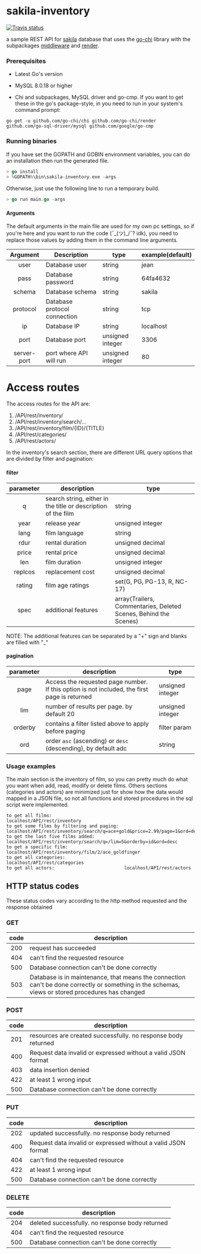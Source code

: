 # sakila-inventory

[![Travis status]][Travis]

a sample REST API for [sakila](https://dev.mysql.com/doc/sakila/en/ "main page") database that uses the [go-chi](https://github.com/go-chi/chi "chi") library with the subpackages [middleware](https://github.com/go-chi/chi/blob/master/middleware "middleware") and [render](https://github.com/go-chi/render "render").

### Prerequisites

* Latest Go's version

* MySQL 8.0.18 or higher

* Chi and subpackages, MySQL driver and go-cmp. If you want to get these in the go's package-style, in you need to run in your system's command prompt:
```
go get -u github.com/go-chi/chi github.com/go-chi/render github.com/go-sql-driver/mysql github.com/google/go-cmp
```

### Running binaries

If you have set the GOPATH and GOBIN environment variables, you can do an installation then run the generated file.

```Go
> go install
> %GOPATH%\bin\sakila-inventory.exe -args
```

Otherwise, just use the following line to run a temporary build.

```Go
> go run main.go -args
```

#### Arguments

The default arguments in the main file are used for my own pc settings, so if you're here and you want to run the code (¯\_(ツ)_/¯? idk), you need to replace those values by adding them in the command line arguments.

| Argument | Description | type | example(default) |
| :---: | ------ | ------ | ------ |
| user | Database user | string | jean |
| pass | Database password | string | 64fa4632 |
| schema | Database schema | string | sakila |
| protocol | Database protocol connection | string | tcp |
| ip | Database IP | string | localhost |
| port | Database port | unsigned integer | 3306 |
| server-port | port where API will run | unsigned integer | 80 |


# Access routes

The access routes for the API are:
1.  /API/rest/inventory/
2.  /API/rest/inventory/search/...
3.  /API/rest/inventory/film/{ID}/{TITLE}
1.  /API/rest/categories/
1.  /API/rest/actors/

In the inventory's search section, there are different URL query options that are divided by filter and pagination:

#### filter

| parameter | description | type |
| :---: | ------ | ------ |
| q | search string, either in the title or description of the film | string |
| year | release year | unsigned integer |
| lang | film language | string |
| rdur | rental duration | unsigned decimal |
| price | rental price | unsigned decimal |
| len | film duration | unsigned integer |
| replcos | replacement cost | unsigned decimal |
| rating | film age ratings | set(G, PG, PG-13, R, NC-17) |
| spec | additional features | array(Trailers, Commentaries, Deleted Scenes, Behind the Scenes) |

NOTE:
The additional features can be separated by a "+" sign and blanks are filled with "_"

#### pagination

| parameter | description | type |
| :---: | ------ | ------ |
| page | Access the requested page number. If this option is not included, the first page is returned | unsigned integer |
| lim | number of results per page. by default 20 | unsigned integer |
| orderby | contains a filter listed above to apply before paging | filter param |
| ord | order `asc` (ascending) or `desc` (descending), by default adc | string |

### Usage examples

The main section is the inventory of film, so you can pretty much do what you want when add, read, modify or delete films. Others sections  (categories and actors) are minimized just for show how the data would mapped in a JSON file, so not all functions and stored procedures in the sql script were implemented.

```
to get all films:                           localhost/API/rest/inventory
to get some films by filtering and paging:  localhost/API/rest/inventory/search/q=ace+gold&price=2.99/page=1&ord=desc
to get the last five films added:           localhost/API/rest/inventory/search/q=/lim=5&orderby=id&ord=desc
to get a specific film:                     localhost/API/rest/inventory/film/2/ace_goldfinger
to get all categories:                      localhost/API/rest/categories
to get all actors:                          localhost/API/rest/actors
```

## HTTP status codes
These status codes vary according to the http method requested and the response obtained

### GET
| code | description |
| :---: | --- |
| 200 | request has succeeded |
| 404 | can't find the requested resource |
| 500 | Database connection can't be done correctly |
| 503 | Database is in maintenance, that means the connection can't be done correctly or something in the schemas, views or stored procedures has changed |
### POST
| code | description |
| :---: | --- |
| 201 | resources are created successfully. no response body returned |
| 400 | Request data invalid or expressed without a valid JSON format |
| 403 | data insertion denied |
| 422 | at least 1 wrong input |
| 500 | Database connection can't be done correctly |
### PUT
| code | description |
| :---: | --- |
| 202 | updated successfully. no response body returned |
| 400 | Request data invalid or expressed without a valid JSON format |
| 404 | can't find the requested resource |
| 422 | at least 1 wrong input |
| 500 | Database connection can't be done correctly |
### DELETE
| code | description |
| :---: | --- |
| 204 | deleted successfully. no response body returned |
| 404 | can't find the requested resource |
| 500 | Database connection can't be done correctly |

[Travis]: https://travis-ci.com/rohan5564/sakila-inventory
[Travis status]: https://travis-ci.com/rohan5564/sakila-inventory.svg?token=KdHNqeoecbGixP8VXSSy&branch=master